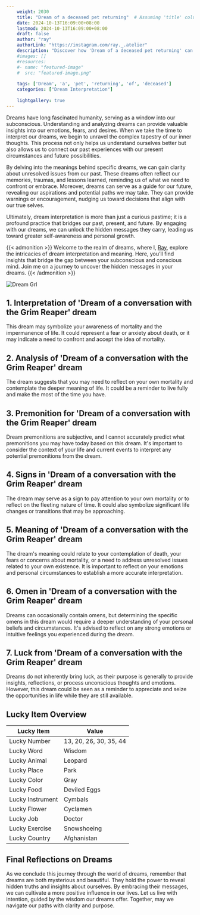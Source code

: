 ```yaml
---
    weight: 2030
    title: "Dream of a deceased pet returning"  # Assuming 'title' column exists
    date: 2024-10-13T16:09:00+08:00
    lastmod: 2024-10-13T16:09:00+08:00
    draft: false
    author: "ray"
    authorLink: "https://instagram.com/ray._.atelier"
    description: "Discover how 'Dream of a deceased pet returning' can interpret your future and uncover its significant meanings in your life."
    #images: []
    #resources:
    #- name: "featured-image"
    #  src: "featured-image.png"
    
    tags: ['Dream', 'a', 'pet', 'returning', 'of', 'deceased']
    categories: ["Dream Interpretation"]
    
    lightgallery: true
---
```

    
Dreams have long fascinated humanity, serving as a window into our subconscious. Understanding and analyzing dreams can provide valuable insights into our emotions, fears, and desires. When we take the time to interpret our dreams, we begin to unravel the complex tapestry of our inner thoughts. This process not only helps us understand ourselves better but also allows us to connect our past experiences with our present circumstances and future possibilities.

By delving into the meanings behind specific dreams, we can gain clarity about unresolved issues from our past. These dreams often reflect our memories, traumas, and lessons learned, reminding us of what we need to confront or embrace. Moreover, dreams can serve as a guide for our future, revealing our aspirations and potential paths we may take. They can provide warnings or encouragement, nudging us toward decisions that align with our true selves.

Ultimately, dream interpretation is more than just a curious pastime; it is a profound practice that bridges our past, present, and future. By engaging with our dreams, we can unlock the hidden messages they carry, leading us toward greater self-awareness and personal growth.

{{< admonition >}}
Welcome to the realm of dreams, where I, [Ray](https://instagram.com/ray._.atelier), explore the intricacies of dream interpretation and meaning. Here, you’ll find insights that bridge the gap between your subconscious and conscious mind. Join me on a journey to uncover the hidden messages in your dreams.
{{< /admonition >}}

![Dream Grl](https://cdn.pixabay.com/photo/2017/11/02/03/35/gothic-2910057_1280.jpg "Dream Grl")

## 1. Interpretation of 'Dream of a conversation with the Grim Reaper' dream
 This dream may symbolize your awareness of mortality and the impermanence of life. It could represent a fear or anxiety about death, or it may indicate a need to confront and accept the idea of mortality.

## 2. Analysis of 'Dream of a conversation with the Grim Reaper' dream
 The dream suggests that you may need to reflect on your own mortality and contemplate the deeper meaning of life. It could be a reminder to live fully and make the most of the time you have.

## 3. Premonition for 'Dream of a conversation with the Grim Reaper' dream
 Dream premonitions are subjective, and I cannot accurately predict what premonitions you may have today based on this dream. It's important to consider the context of your life and current events to interpret any potential premonitions from the dream.

## 4. Signs in 'Dream of a conversation with the Grim Reaper' dream
 The dream may serve as a sign to pay attention to your own mortality or to reflect on the fleeting nature of time. It could also symbolize significant life changes or transitions that may be approaching.

## 5. Meaning of 'Dream of a conversation with the Grim Reaper' dream
 The dream's meaning could relate to your contemplation of death, your fears or concerns about mortality, or a need to address unresolved issues related to your own existence. It is important to reflect on your emotions and personal circumstances to establish a more accurate interpretation.

## 6. Omen in 'Dream of a conversation with the Grim Reaper' dream
 Dreams can occasionally contain omens, but determining the specific omens in this dream would require a deeper understanding of your personal beliefs and circumstances. It's advised to reflect on any strong emotions or intuitive feelings you experienced during the dream.

## 7. Luck from 'Dream of a conversation with the Grim Reaper' dream
 Dreams do not inherently bring luck, as their purpose is generally to provide insights, reflections, or process unconscious thoughts and emotions. However, this dream could be seen as a reminder to appreciate and seize the opportunities in life while they are still available.

## Lucky Item Overview
| Lucky Item          | Value              |
|---------------|--------------------|
| Lucky Number        | 13, 20, 26, 30, 35, 44  |
| Lucky Word          | Wisdom |
| Lucky Animal        | Leopard |
| Lucky Place         | Park     |
| Lucky Color         | Gray     |
| Lucky Food          | Deviled Eggs      |
| Lucky Instrument    | Cymbals |
| Lucky Flower        | Cyclamen    |
| Lucky Job           | Doctor       |
| Lucky Exercise      | Snowshoeing  |
| Lucky Country       | Afghanistan    |


##  Final Reflections on Dreams

As we conclude this journey through the world of dreams, remember that dreams are both mysterious and beautiful. They hold the power to reveal hidden truths and insights about ourselves. By embracing their messages, we can cultivate a more positive influence in our lives. Let us live with intention, guided by the wisdom our dreams offer. Together, may we navigate our paths with clarity and purpose.
